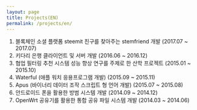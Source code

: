 ```yaml
---
layout: page
title: Projects(EN)
permalink: /projects/en/
---
```

1. 블록체인 소셜 플랫폼 steemit 친구를 찾아주는 stemfriend 개발 (2017.07 ~ 2017.07)
2. 키다리 은행 클라이언트 및 서버 개발 (2016.06 ~ 2016.12)
3. 협업 필터링 추천 시스템 성능 향상 연구를 주제로 한 산학 프로젝트 (2015.01 ~ 2015.10)
4. Waterful (애플 워치 응용프로그램 개발) (2015.09 ~ 2015.11)
5. Apus (바이너리 데이터 조작 스크립트 형 언어 개발) (2015.07 ~ 2015.08)
6. 안드로이드 폰을 활용한 방범 시스템 개발 (2014.09 ~ 2014.12)
7. OpenWrt 공유기를 활용한 통합 공유 파일 시스템 개발 (2014.03 ~ 2014.06)

<object data="/assets/projects-ko.pdf" width="800" height="800" type='application/pdf'/>

